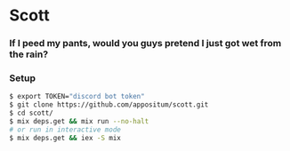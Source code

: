 # Scott
### If I peed my pants, would you guys pretend I just got wet from the rain?

### Setup

```bash
$ export TOKEN="discord bot token"
$ git clone https://github.com/appositum/scott.git
$ cd scott/
$ mix deps.get && mix run --no-halt
# or run in interactive mode
$ mix deps.get && iex -S mix
```
